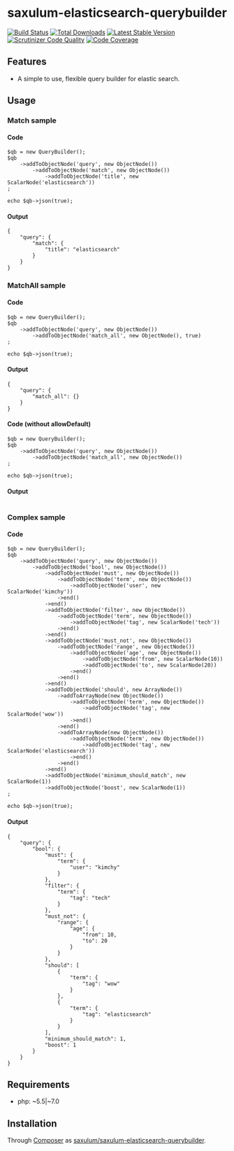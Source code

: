 # saxulum-elasticsearch-querybuilder

[![Build Status](https://api.travis-ci.org/saxulum/saxulum-elasticsearch-querybuilder.png?branch=master)](https://travis-ci.org/saxulum/saxulum-elasticsearch-querybuilder)
[![Total Downloads](https://poser.pugx.org/saxulum/saxulum-elasticsearch-querybuilder/downloads.png)](https://packagist.org/packages/saxulum/saxulum-elasticsearch-querybuilder)
[![Latest Stable Version](https://poser.pugx.org/saxulum/saxulum-elasticsearch-querybuilder/v/stable.png)](https://packagist.org/packages/saxulum/saxulum-elasticsearch-querybuilder)
[![Scrutinizer Code Quality](https://scrutinizer-ci.com/g/saxulum/saxulum-elasticsearch-querybuilder/badges/quality-score.png?b=master)](https://scrutinizer-ci.com/g/saxulum/saxulum-elasticsearch-querybuilder/?branch=master)
[![Code Coverage](https://scrutinizer-ci.com/g/saxulum/saxulum-elasticsearch-querybuilder/badges/coverage.png?b=master)](https://scrutinizer-ci.com/g/saxulum/saxulum-elasticsearch-querybuilder/?branch=master)

## Features

 * A simple to use, flexible query builder for elastic search.

## Usage

### Match sample

#### Code

```{.php}
$qb = new QueryBuilder();
$qb
    ->addToObjectNode('query', new ObjectNode())
        ->addToObjectNode('match', new ObjectNode())
            ->addToObjectNode('title', new ScalarNode('elasticsearch'))
;

echo $qb->json(true);
```

#### Output

```{.json}
{
    "query": {
        "match": {
            "title": "elasticsearch"
        }
    }
}
```

### MatchAll sample

#### Code

```{.php}
$qb = new QueryBuilder();
$qb
    ->addToObjectNode('query', new ObjectNode())
        ->addToObjectNode('match_all', new ObjectNode(), true)
;

echo $qb->json(true);
```

#### Output

```{.json}
{
    "query": {
        "match_all": {}
    }
}
```

#### Code (without allowDefault)

```{.php}
$qb = new QueryBuilder();
$qb
    ->addToObjectNode('query', new ObjectNode())
        ->addToObjectNode('match_all', new ObjectNode())
;

echo $qb->json(true);
```

#### Output

```{.json}
```

### Complex sample

#### Code

```{.php}
$qb = new QueryBuilder();
$qb
    ->addToObjectNode('query', new ObjectNode())
        ->addToObjectNode('bool', new ObjectNode())
            ->addToObjectNode('must', new ObjectNode())
                ->addToObjectNode('term', new ObjectNode())
                    ->addToObjectNode('user', new ScalarNode('kimchy'))
                ->end()
            ->end()
            ->addToObjectNode('filter', new ObjectNode())
                ->addToObjectNode('term', new ObjectNode())
                    ->addToObjectNode('tag', new ScalarNode('tech'))
                ->end()
            ->end()
            ->addToObjectNode('must_not', new ObjectNode())
                ->addToObjectNode('range', new ObjectNode())
                    ->addToObjectNode('age', new ObjectNode())
                        ->addToObjectNode('from', new ScalarNode(10))
                        ->addToObjectNode('to', new ScalarNode(20))
                    ->end()
                ->end()
            ->end()
            ->addToObjectNode('should', new ArrayNode())
                ->addToArrayNode(new ObjectNode())
                    ->addToObjectNode('term', new ObjectNode())
                        ->addToObjectNode('tag', new ScalarNode('wow'))
                    ->end()
                ->end()
                ->addToArrayNode(new ObjectNode())
                    ->addToObjectNode('term', new ObjectNode())
                        ->addToObjectNode('tag', new ScalarNode('elasticsearch'))
                    ->end()
                ->end()
            ->end()
            ->addToObjectNode('minimum_should_match', new ScalarNode(1))
            ->addToObjectNode('boost', new ScalarNode(1))
;

echo $qb->json(true);
```

#### Output

```{.json}
{
    "query": {
        "bool": {
            "must": {
                "term": {
                    "user": "kimchy"
                }
            },
            "filter": {
                "term": {
                    "tag": "tech"
                }
            },
            "must_not": {
                "range": {
                    "age": {
                        "from": 10,
                        "to": 20
                    }
                }
            },
            "should": [
                {
                    "term": {
                        "tag": "wow"
                    }
                },
                {
                    "term": {
                        "tag": "elasticsearch"
                    }
                }
            ],
            "minimum_should_match": 1,
            "boost": 1
        }
    }
}
```

## Requirements

 * php: ~5.5|~7.0

## Installation

Through [Composer](http://getcomposer.org) as [saxulum/saxulum-elasticsearch-querybuilder][1].

[1]: https://packagist.org/packages/saxulum/saxulum-elasticsearch-querybuilder
